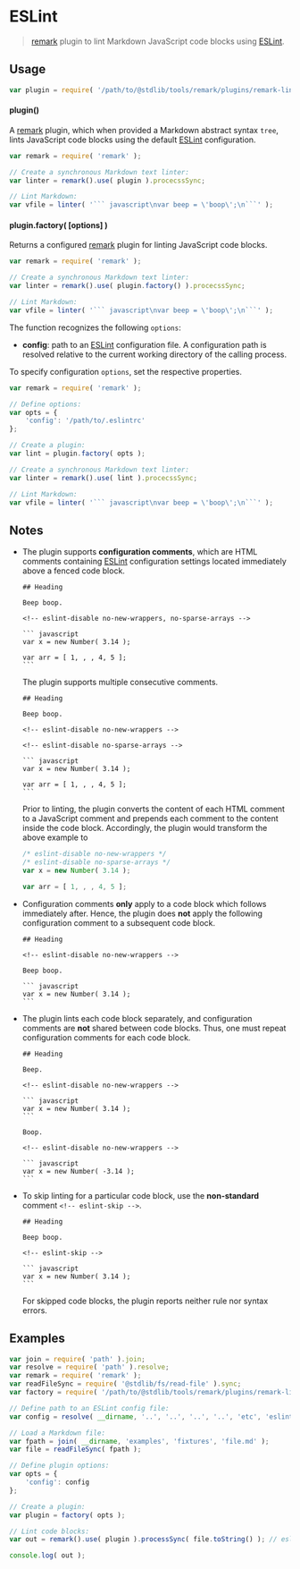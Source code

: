 # ESLint

> [remark][remark] plugin to lint Markdown JavaScript code blocks using [ESLint][eslint].


<section class="usage">

## Usage

``` javascript
var plugin = require( '/path/to/@stdlib/tools/remark/plugins/remark-lint-eslint' );
```

#### plugin()

A [remark][remark] plugin, which when provided a Markdown abstract syntax `tree`, lints JavaScript code blocks using the default [ESLint][eslint] configuration.

``` javascript
var remark = require( 'remark' );

// Create a synchronous Markdown text linter:
var linter = remark().use( plugin ).procecssSync;

// Lint Markdown:
var vfile = linter( '``` javascript\nvar beep = \'boop\';\n```' );
```

#### plugin.factory( \[options\] )

Returns a configured [remark][remark] plugin for linting JavaScript code blocks. 

``` javascript
var remark = require( 'remark' );

// Create a synchronous Markdown text linter:
var linter = remark().use( plugin.factory() ).procecssSync;

// Lint Markdown:
var vfile = linter( '``` javascript\nvar beep = \'boop\';\n```' );
```

The function recognizes the following `options`:

* __config__: path to an [ESLint][eslint] configuration file. A configuration path is resolved relative to the current working directory of the calling process.

To specify configuration `options`, set the respective properties.

``` javascript
var remark = require( 'remark' );

// Define options:
var opts = {
    'config': '/path/to/.eslintrc'
};

// Create a plugin:
var lint = plugin.factory( opts );

// Create a synchronous Markdown text linter:
var linter = remark().use( lint ).procecssSync;

// Lint Markdown:
var vfile = linter( '``` javascript\nvar beep = \'boop\';\n```' );
```

</section>

<!-- /.usage -->


<section class="notes">

## Notes

<!--lint disable code-block-style -->

* The plugin supports __configuration comments__, which are HTML comments containing [ESLint][eslint] configuration settings located immediately above a fenced code block.

      ## Heading

      Beep boop.

      <!-- eslint-disable no-new-wrappers, no-sparse-arrays -->

      ``` javascript
      var x = new Number( 3.14 );

      var arr = [ 1, , , 4, 5 ];
      ```

  The plugin supports multiple consecutive comments.

      ## Heading

      Beep boop.

      <!-- eslint-disable no-new-wrappers -->

      <!-- eslint-disable no-sparse-arrays -->

      ``` javascript
      var x = new Number( 3.14 );

      var arr = [ 1, , , 4, 5 ];
      ```

  Prior to linting, the plugin converts the content of each HTML comment to a JavaScript comment and prepends each comment to the content inside the code block. Accordingly, the plugin would transform the above example to

  <!-- eslint-disable no-new-wrappers, no-sparse-arrays -->

  ``` javascript
  /* eslint-disable no-new-wrappers */
  /* eslint-disable no-sparse-arrays */
  var x = new Number( 3.14 );

  var arr = [ 1, , , 4, 5 ];
  ```

* Configuration comments __only__ apply to a code block which follows immediately after. Hence, the plugin does __not__ apply the following configuration comment to a subsequent code block.

      ## Heading

      <!-- eslint-disable no-new-wrappers -->

      Beep boop.

      ``` javascript
      var x = new Number( 3.14 );
      ```

* The plugin lints each code block separately, and configuration comments are __not__ shared between code blocks. Thus, one must repeat configuration comments for each code block.

      ## Heading

      Beep.

      <!-- eslint-disable no-new-wrappers -->

      ``` javascript
      var x = new Number( 3.14 );
      ```

      Boop.

      <!-- eslint-disable no-new-wrappers -->

      ``` javascript
      var x = new Number( -3.14 );
      ```

* To skip linting for a particular code block, use the __non-standard__ comment `<!-- eslint-skip -->`.

      ## Heading

      Beep boop.

      <!-- eslint-skip -->

      ``` javascript
      var x = new Number( 3.14 );
      ```

  For skipped code blocks, the plugin reports neither rule nor syntax errors.


<!--lint enable code-block-style -->

</section>

<!-- /.notes -->


<section class="examples">

## Examples

``` javascript
var join = require( 'path' ).join;
var resolve = require( 'path' ).resolve;
var remark = require( 'remark' );
var readFileSync = require( '@stdlib/fs/read-file' ).sync;
var factory = require( '/path/to/@stdlib/tools/remark/plugins/remark-lint-eslint' ).factory;

// Define path to an ESLint config file:
var config = resolve( __dirname, '..', '..', '..', '..', 'etc', 'eslint', '.eslintrc.markdown.js' );

// Load a Markdown file:
var fpath = join( __dirname, 'examples', 'fixtures', 'file.md' );
var file = readFileSync( fpath );

// Define plugin options:
var opts = {
    'config': config
};

// Create a plugin:
var plugin = factory( opts );

// Lint code blocks:
var out = remark().use( plugin ).processSync( file.toString() ); // eslint-disable-line no-sync

console.log( out );
```

</section>

<!-- /.examples -->


<section class="links">

[remark]: https://github.com/wooorm/remark
[eslint]: http://eslint.org/

</section>

<!-- /.links -->
